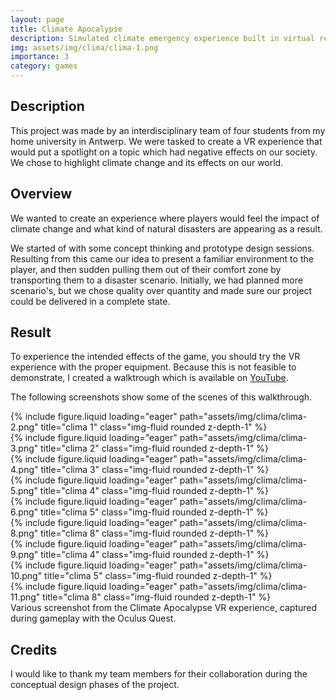```yaml
---
layout: page
title: Climate Apocalypse
description: Simulated climate emergency experience built in virtual reality showing the devestating effects of global warming
img: assets/img/clima/clima-1.png
importance: 3
category: games
---
```

## Description
This project was made by an interdisciplinary team of four students from my home university in Antwerp. We were tasked to create a VR experience that would put a spotlight on a topic which had negative effects on our society. We chose to highlight climate change and its effects on our world.

## Overview
We wanted to create an experience where players would feel the impact of climate change and what kind of natural disasters are appearing as a result.

We started of with some concept thinking and prototype design sessions. Resulting from this came our idea to present a familiar environment to the player, and then sudden pulling them out of their comfort zone by transporting them to a disaster scenario. Initially, we had planned more scenario's, but we chose quality over quantity and made sure our project could be delivered in a complete state.

## Result
To experience the intended effects of the game, you should try the VR experience with the proper equipment. Because this is not feasible to demonstrate, I created a walktrough which is available on [YouTube](https://www.youtube.com/watch?v=OTdA2kXTOug&list=PLHLqpInshc02y6renjPuDl-FLVAKEQFjB&index=2&ab_channel=CasperDeKeyser).

The following screenshots show some of the scenes of this walkthrough. 

<div class="row">
    <div class="col-sm mt-3 mt-md-0">
        {% include figure.liquid loading="eager" path="assets/img/clima/clima-2.png" title="clima 1" class="img-fluid rounded z-depth-1" %}
    </div>
    <div class="col-sm mt-3 mt-md-0">
        {% include figure.liquid loading="eager" path="assets/img/clima/clima-3.png" title="clima 2" class="img-fluid rounded z-depth-1" %}
    </div>
    <div class="col-sm mt-3 mt-md-0">
        {% include figure.liquid loading="eager" path="assets/img/clima/clima-4.png" title="clima 3" class="img-fluid rounded z-depth-1" %}
    </div>
</div>
<div class="row">
    <div class="col-sm mt-3 mt-md-0">
        {% include figure.liquid loading="eager" path="assets/img/clima/clima-5.png" title="clima 4" class="img-fluid rounded z-depth-1" %}
    </div>
    <div class="col-sm mt-3 mt-md-0">
        {% include figure.liquid loading="eager" path="assets/img/clima/clima-6.png" title="clima 5" class="img-fluid rounded z-depth-1" %}
    </div>
    <div class="col-sm mt-3 mt-md-0">
        {% include figure.liquid loading="eager" path="assets/img/clima/clima-8.png" title="clima 8" class="img-fluid rounded z-depth-1" %}
    </div>
</div>
<div class="row">
    <div class="col-sm mt-3 mt-md-0">
        {% include figure.liquid loading="eager" path="assets/img/clima/clima-9.png" title="clima 4" class="img-fluid rounded z-depth-1" %}
    </div>
    <div class="col-sm mt-3 mt-md-0">
        {% include figure.liquid loading="eager" path="assets/img/clima/clima-10.png" title="clima 5" class="img-fluid rounded z-depth-1" %}
    </div>
    <div class="col-sm mt-3 mt-md-0">
        {% include figure.liquid loading="eager" path="assets/img/clima/clima-11.png" title="clima 8" class="img-fluid rounded z-depth-1" %}
    </div>
</div>
<div class="caption">
    Various screenshot from the Climate Apocalypse VR experience, captured during gameplay with the Oculus Quest.
</div>

## Credits
I would like to thank my team members for their collaboration during the conceptual design phases of the project.
